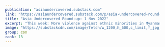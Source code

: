 ```yaml
---
publication: "asiaundercovered.substack.com"
link: "https://asiaundercovered.substack.com/p/asia-undercovered-round-up-1-nov"
title: "Asia Undercovered Round-up: 1 Nov 2022"
excerpt: "This week: More violence against ethnic minorities in Myanmar, Malaysia's upcoming elections, and China's Party Congress cements dictatorial rule."
image: "https://substackcdn.com/image/fetch/w_1200,h_600,c_limit,f_jpg,q_auto:good,fl_progressive:steep/https%3A%2F%2Fpbs.substack.com%2Fmedia%2FFgFSfasakAQnBZ-.jpg"
group: con
rank: 13
---
```

